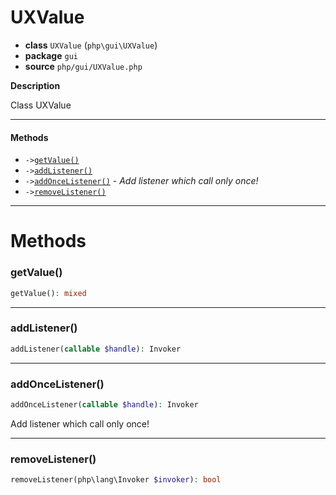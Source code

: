 # UXValue

- **class** `UXValue` (`php\gui\UXValue`)
- **package** `gui`
- **source** `php/gui/UXValue.php`

**Description**

Class UXValue

---

#### Methods

- `->`[`getValue()`](#method-getvalue)
- `->`[`addListener()`](#method-addlistener)
- `->`[`addOnceListener()`](#method-addoncelistener) - _Add listener which call only once!_
- `->`[`removeListener()`](#method-removelistener)

---
# Methods

<a name="method-getvalue"></a>

### getValue()
```php
getValue(): mixed
```

---

<a name="method-addlistener"></a>

### addListener()
```php
addListener(callable $handle): Invoker
```

---

<a name="method-addoncelistener"></a>

### addOnceListener()
```php
addOnceListener(callable $handle): Invoker
```
Add listener which call only once!

---

<a name="method-removelistener"></a>

### removeListener()
```php
removeListener(php\lang\Invoker $invoker): bool
```